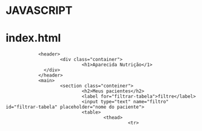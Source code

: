 # JAVASCRIPT #

# index.html #

<!DOCTYPE html>
<html lang="pt-br">
        <head>
                <meta charset="UTF-8">
                <title>Aparecida Nutrição</title>
                <link rel="icon" href="favicon.ico" type="image/x.icon">
                <link rel="stylesheet" "type="text/css" href="css/reset.css">
                <link rel="stylesheet" "type="text/css" href="css/index.css">
        </head>
        <body>
          
                <header>
                        <div class="container">
                                <h1>Aparecida Nutrição</1>
                  </div>
                </header>
                <main>
                        <section class="conteiner">
                                <h2>Meus pacientes</h2>
                                <label for="filtrar-tabela">filtre</label>
                                <input type="text" name="filtro" id="filtrar-tabela" placeholder="nome do paciente">
                                <table>
                                        <thead>
                                                 <tr>

